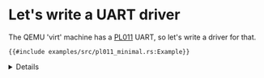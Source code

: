 # Let's write a UART driver

The QEMU 'virt' machine has a [PL011][1] UART, so let's write a driver for that.

```rust,editable
{{#include examples/src/pl011_minimal.rs:Example}}
```

<details>

- Note that `Uart::new` is unsafe while the other methods are safe. This is
  because as long as the caller of `Uart::new` guarantees that its safety
  requirements are met (i.e. that there is only ever one instance of the driver
  for a given UART, and nothing else aliasing its address space), then it is
  always safe to call `write_byte` later because we can assume the necessary
  preconditions.
- We could have done it the other way around (making `new` safe but `write_byte`
  unsafe), but that would be much less convenient to use as every place that
  calls `write_byte` would need to reason about the safety
- This is a common pattern for writing safe wrappers of unsafe code: moving the
  burden of proof for soundness from a large number of places to a smaller
  number of places.

</detais>

[1]: https://developer.arm.com/documentation/ddi0183/g
